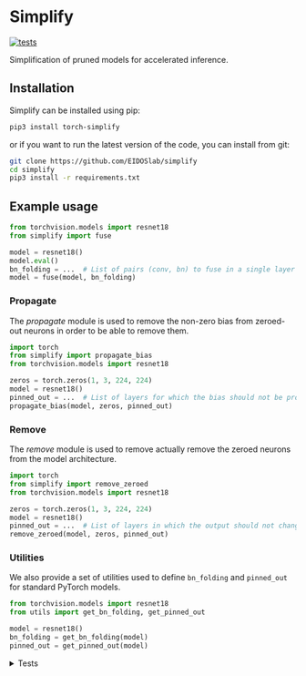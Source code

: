 # Simplify

[![tests](https://github.com/EIDOSlab/simplify/actions/workflows/test.yaml/badge.svg)](https://github.com/EIDOSlab/simplify/actions/workflows/test.yaml)

Simplification of pruned models for accelerated inference.

[comment]: <> (- [Installation]&#40;#installation&#41;)

[comment]: <> (- [Modules]&#40;#usage&#41;)

[comment]: <> (    - [Dataloaders]&#40;#dataloaders&#41;)

[comment]: <> (    - [Evaluation]&#40;#evalutation&#41;)

[comment]: <> (    - [Models]&#40;#models&#41;)

[comment]: <> (    - [Pruning]&#40;#pruning&#41;)

[comment]: <> (        - [CSNN]&#40;#CSNN&#41;)

[comment]: <> (        - [Pruning]&#40;#Pruning&#41;)

[comment]: <> (        - [Thresholding]&#40;#Thresholding&#41;)

[comment]: <> (    - [Utils]&#40;#Utils&#41;)

[comment]: <> (- [Contributing]&#40;#contributing&#41;   )

[comment]: <> (- [License]&#40;#license&#41;)

## Installation

Simplify can be installed using pip:

```bash
pip3 install torch-simplify
```

or if you want to run the latest version of the code, you can install from git:

```bash
git clone https://github.com/EIDOSlab/simplify
cd simplify
pip3 install -r requirements.txt
```

## Example usage

```python
from torchvision.models import resnet18
from simplify import fuse

model = resnet18()
model.eval()
bn_folding = ...  # List of pairs (conv, bn) to fuse in a single layer
model = fuse(model, bn_folding)
```

### Propagate

The *propagate* module is used to remove the non-zero bias from zeroed-out neurons in order to be able to remove them.

````python
import torch
from simplify import propagate_bias
from torchvision.models import resnet18

zeros = torch.zeros(1, 3, 224, 224)
model = resnet18()
pinned_out = ...  # List of layers for which the bias should not be propagated
propagate_bias(model, zeros, pinned_out)
````

### Remove

The *remove* module is used to remove actually remove the zeroed neurons from the model architecture.

````python
import torch
from simplify import remove_zeroed
from torchvision.models import resnet18

zeros = torch.zeros(1, 3, 224, 224)
model = resnet18()
pinned_out = ...  # List of layers in which the output should not change shape
remove_zeroed(model, zeros, pinned_out)
````

### Utilities

We also provide a set of utilities used to define `bn_folding` and `pinned_out` for standard PyTorch models.

````python
from torchvision.models import resnet18
from utils import get_bn_folding, get_pinned_out

model = resnet18()
bn_folding = get_bn_folding(model)
pinned_out = get_pinned_out(model)
````

<details>
<summary>
Tests
</summary>

#### Inference time benchmarks

Evaluation mode (fuses BatchNorm)

<!-- benchmark eval starts -->
Update timestamp 06/10/2021 09:27:38

Random structured pruning amount = 50.0%

| Architecture       | Dense time       | Pruned time      | Simplified time   |
|--------------------|------------------|------------------|-------------------|
| alexnet            | 0.0207s ± 0.0013 | 0.0204s ± 0.0004 | 0.0200s ± 0.0009  |
| densenet121        | 0.1885s ± 0.0016 | 0.1898s ± 0.0023 | 0.1261s ± 0.0032  |
| googlenet          | 0.1009s ± 0.0010 | 0.0897s ± 0.0032 | 0.0436s ± 0.0039  |
| inception_v3       | 0.1429s ± 0.0015 | 0.1405s ± 0.0078 | 0.0898s ± 0.0041  |
| mnasnet1_0         | 0.2231s ± 0.0013 | 0.2262s ± 0.0025 | 0.2245s ± 0.0167  |
| mobilenet_v3_large | 0.1356s ± 0.0014 | 0.1404s ± 0.0018 | 0.1256s ± 0.0039  |
| resnet50           | 0.2124s ± 0.0035 | 0.2098s ± 0.0023 | 0.1077s ± 0.0043  |
| resnext101_32x8d   | 1.3789s ± 0.0329 | 1.3571s ± 0.0453 | 0.7188s ± 0.0290  |
| shufflenet_v2_x2_0 | 0.0777s ± 0.0020 | 0.0765s ± 0.0028 | 0.0512s ± 0.0012  |
| squeezenet1_1      | 0.0364s ± 0.0015 | 0.0335s ± 0.0006 | 0.0285s ± 0.0005  |
| vgg19_bn           | 0.1141s ± 0.0046 | 0.1110s ± 0.0066 | 0.0487s ± 0.0023  |
| wide_resnet101_2   | 0.7690s ± 0.0133 | 0.7474s ± 0.0149 | 0.2902s ± 0.0109  |

<!-- benchmark eval ends -->

Training mode (keeps BatchNorm)

<!-- benchmark train starts -->
Update timestamp 06/10/2021 09:17:52

Random structured pruning amount = 50.0%

| Architecture       | Dense time       | Pruned time      | Simplified time   |
|--------------------|------------------|------------------|-------------------|
| alexnet            | 0.0229s ± 0.0140 | 0.0189s ± 0.0066 | 0.0175s ± 0.0017  |
| densenet121        | 0.1849s ± 0.0115 | 0.2315s ± 0.0104 | 0.2098s ± 0.0087  |
| googlenet          | 0.1008s ± 0.0011 | 0.1014s ± 0.0011 | 0.0465s ± 0.0005  |
| inception_v3       | 0.1408s ± 0.0047 | 0.1606s ± 0.0028 | 0.1197s ± 0.0053  |
| mnasnet1_0         | 0.2214s ± 0.0018 | 0.2419s ± 0.0013 | 0.2214s ± 0.0125  |
| mobilenet_v3_large | 0.1352s ± 0.0017 | 0.1450s ± 0.0012 | 0.1418s ± 0.0063  |
| resnet50           | 0.2187s ± 0.0025 | 0.2217s ± 0.0079 | 0.1223s ± 0.0071  |
| resnext101_32x8d   | 1.4764s ± 0.1845 | 1.4690s ± 0.0527 | 1.3259s ± 0.0517  |
| shufflenet_v2_x2_0 | 0.0786s ± 0.0025 | 0.1038s ± 0.0028 | 0.0744s ± 0.0025  |
| squeezenet1_1      | 0.0362s ± 0.0013 | 0.0350s ± 0.0003 | 0.0356s ± 0.0012  |
| vgg19_bn           | 0.1137s ± 0.0022 | 0.1004s ± 0.0017 | 0.0469s ± 0.0021  |
| wide_resnet101_2   | 0.7587s ± 0.0107 | 0.8054s ± 0.0613 | 0.3695s ± 0.0168  |

<!-- benchmark train ends -->

#### Status of torchvision.models

:heavy_check_mark:: all good

:x:: gives different results

:cursing_face:: an exception occurred

:man_shrugging:: test skipped due to failing of the previous one

Fuse BatchNorm

<!-- table fuse starts -->
Update timestamp 06/10/2021 20:26:15

|    Architecture    |  BatchNorm Folding  |  Bias Propagation  |   Simplification   |
|--------------------|---------------------|--------------------|--------------------|
|      alexnet       | :heavy_check_mark:  | :heavy_check_mark: | :heavy_check_mark: |
|    densenet121     | :heavy_check_mark:  | :heavy_check_mark: | :heavy_check_mark: |
|     googlenet      | :heavy_check_mark:  | :heavy_check_mark: | :heavy_check_mark: |
|    inception_v3    | :heavy_check_mark:  | :heavy_check_mark: | :heavy_check_mark: |
|     mnasnet1_0     | :heavy_check_mark:  | :heavy_check_mark: | :heavy_check_mark: |
| mobilenet_v3_large | :heavy_check_mark:  | :heavy_check_mark: | :heavy_check_mark: |
|      resnet50      | :heavy_check_mark:  | :heavy_check_mark: | :heavy_check_mark: |
|  resnext101_32x8d  | :heavy_check_mark:  | :heavy_check_mark: | :heavy_check_mark: |
| shufflenet_v2_x2_0 | :heavy_check_mark:  | :heavy_check_mark: | :heavy_check_mark: |
|   squeezenet1_1    | :heavy_check_mark:  | :heavy_check_mark: | :heavy_check_mark: |
|      vgg19_bn      | :heavy_check_mark:  | :heavy_check_mark: | :heavy_check_mark: |
|  wide_resnet101_2  | :heavy_check_mark:  | :heavy_check_mark: | :heavy_check_mark: |

<!-- table fuse ends -->

Keep BatchNorm

<!-- table no fuse starts -->
Update timestamp 06/10/2021 20:36:11

|    Architecture    |  BatchNorm Folding  |  Bias Propagation  |   Simplification   |
|--------------------|---------------------|--------------------|--------------------|
|      alexnet       | :heavy_check_mark:  | :heavy_check_mark: | :heavy_check_mark: |
|    densenet121     | :heavy_check_mark:  | :heavy_check_mark: | :heavy_check_mark: |
|     googlenet      | :heavy_check_mark:  | :heavy_check_mark: | :heavy_check_mark: |
|    inception_v3    | :heavy_check_mark:  | :heavy_check_mark: | :heavy_check_mark: |
|     mnasnet1_0     | :heavy_check_mark:  | :heavy_check_mark: | :heavy_check_mark: |
| mobilenet_v3_large | :heavy_check_mark:  | :heavy_check_mark: | :heavy_check_mark: |
|      resnet50      | :heavy_check_mark:  | :heavy_check_mark: | :heavy_check_mark: |
|  resnext101_32x8d  | :heavy_check_mark:  | :heavy_check_mark: | :heavy_check_mark: |
| shufflenet_v2_x2_0 | :heavy_check_mark:  | :heavy_check_mark: | :heavy_check_mark: |
|   squeezenet1_1    | :heavy_check_mark:  | :heavy_check_mark: | :heavy_check_mark: |
|      vgg19_bn      | :heavy_check_mark:  | :heavy_check_mark: | :heavy_check_mark: |
|  wide_resnet101_2  | :heavy_check_mark:  | :heavy_check_mark: | :heavy_check_mark: |

<!-- table no fuse ends -->
</details>